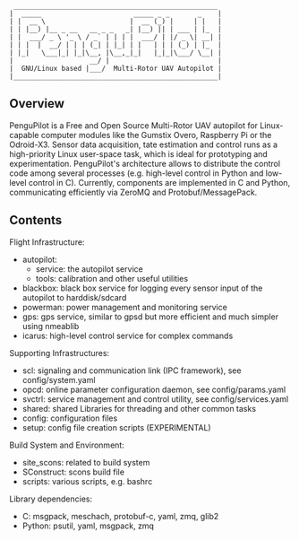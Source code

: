     ___________________________________________________
    |  _____                       _____ _ _       _    |
    | |  __ \                     |  __ (_) |     | |   |
    | | |__) |__ _ __   __ _ _   _| |__) || | ___ | |_  |
    | |  ___/ _ \ '_ \ / _` | | | |  ___/ | |/ _ \| __| |
    | | |  |  __/ | | | (_| | |_| | |   | | | (_) | |_  |
    | |_|   \___|_| |_|\__, |\__,_|_|   |_|_|\___/ \__| |
    |                   __/ |                           |
    |  GNU/Linux based |___/  Multi-Rotor UAV Autopilot |
    |___________________________________________________|


Overview
--------
PenguPilot is a Free and Open Source Multi-Rotor UAV autopilot for Linux-capable computer modules like the Gumstix Overo, Raspberry Pi or the Odroid-X3.
Sensor data acquisition, tate estimation and control runs as a high-priority Linux user-space task, which is ideal for prototyping and experimentation.
PenguPilot's architecture allows to distribute the control code among several processes (e.g. high-level control in Python and low-level control in C).
Currently, components are implemented in C and Python, communicating efficiently via ZeroMQ and Protobuf/MessagePack.

Contents
--------
Flight Infrastructure:
- autopilot:
  - service: the autopilot service
  - tools: calibration and other useful utilities
- blackbox: black box service for logging every sensor input of the autopilot to harddisk/sdcard
- powerman: power management and monitoring service
- gps: gps service, similar to gpsd but more efficient and much simpler using nmeablib
- icarus: high-level control service for complex commands

Supporting Infrastructures:
- scl: signaling and communication link (IPC framework), see config/system.yaml
- opcd: online parameter configuration daemon, see config/params.yaml
- svctrl: service management and control utility, see config/services.yaml
- shared: shared Libraries for threading and other common tasks
- config: configuration files
- setup: config file creation scripts (EXPERIMENTAL)

Build System and Environment:
- site_scons: related to build system
- SConstruct: scons build file
- scripts: various scripts, e.g. bashrc

Library dependencies:
- C: msgpack, meschach, protobuf-c, yaml, zmq, glib2
- Python: psutil, yaml, msgpack, zmq

